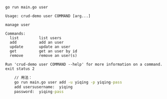 >
    go run main.go user
    
    Usage: crud-demo user COMMAND [arg...]
    
    manage user
    
    Commands:
      list         list users
      add          add an user
      update       update an user
      get          get an user by id
      remove       remove an user(s)
    
    Run 'crud-demo user COMMAND --help' for more information on a command.
    exit status 2

~~~cmd
    // 用法：
    go run main.go user add -u yiqing -p yiqing-pass
    add usersusername:  yiqing
    password:  yiqing-pass

~~~
